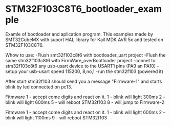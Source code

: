 # STM32F103C8T6_bootloader_example

Examle of bootloader and aplication program. 
This examples made by SMT32CubeMX with suport HAL library for Kail MDK AVR 5x and tested on STM32F103C8T6.

Whow to use:
-Flush smt32f103c8t6 with bootloader_uart project
-Flush the same stm32f103c8t6 with FirmWare_overBootloader project
-connet to stm32f103c8t6 any usb-usart device to the  USART1 pins (PA9 an PA10)
-setup your usb-usart speed 115200, 8,no,1
-run the stm32f103 (powered it)

After start stm32f103 should send you a message  "Firmware-1" and starts blink by led connected on pc13.


Fitmware 1 -  accept come digits and react on it. 
1 - blink will light 300ms
2 - blink will light 600ms
5 - will reboot STM32f103
8 - will jump to Firmware-2


Fitmware 1 -  accept come digits and react on it. 
1 - blink will light 600ms
2 - blink will light 1100ms
9 - will reboot STM32f103
